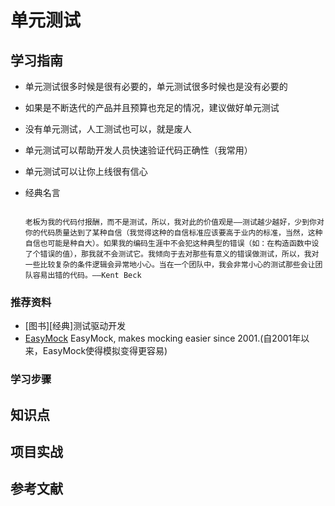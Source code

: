 # 单元测试

## 学习指南

* 单元测试很多时候是很有必要的，单元测试很多时候也是没有必要的
* 如果是不断迭代的产品并且预算也充足的情况，建议做好单元测试
* 没有单元测试，人工测试也可以，就是废人

* 单元测试可以帮助开发人员快速验证代码正确性（我常用）
* 单元测试可以让你上线很有信心

* 经典名言

    ``` text

    老板为我的代码付报酬，而不是测试，所以，我对此的价值观是——测试越少越好，少到你对你的代码质量达到了某种自信（我觉得这种的自信标准应该要高于业内的标准，当然，这种自信也可能是种自大）。如果我的编码生涯中不会犯这种典型的错误（如：在构造函数中设了个错误的值），那我就不会测试它。我倾向于去对那些有意义的错误做测试，所以，我对一些比较复杂的条件逻辑会异常地小心。当在一个团队中，我会非常小心的测试那些会让团队容易出错的代码。——Kent Beck

    ```

### 推荐资料

* [图书][经典]测试驱动开发
* [EasyMock](http://easymock.org) EasyMock, makes mocking easier since 2001.(自2001年以来，EasyMock使得模拟变得更容易)

### 学习步骤

## 知识点

## 项目实战

## 参考文献
